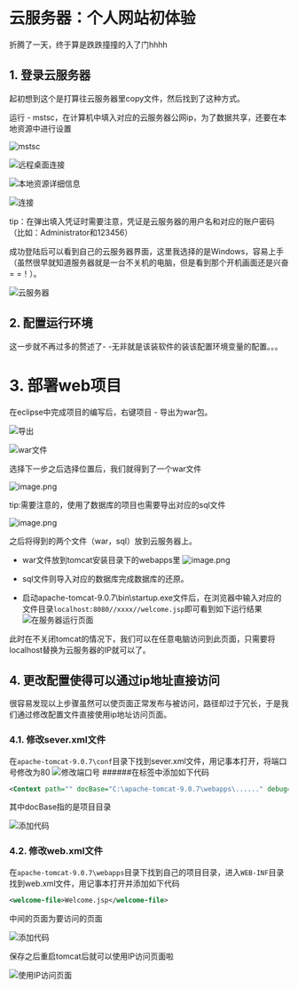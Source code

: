 # 云服务器：个人网站初体验

折腾了一天，终于算是跌跌撞撞的入了门hhhh

## 1. 登录云服务器
起初想到这个是打算往云服务器里copy文件，然后找到了这种方式。

运行 - mstsc，在计算机中填入对应的云服务器公网ip，为了数据共享，还要在本地资源中进行设置

![mstsc](https://upload-images.jianshu.io/upload_images/13085799-b8f7f96474772e40.png?imageMogr2/auto-orient/strip%7CimageView2/2/w/1240)

![远程桌面连接](https://upload-images.jianshu.io/upload_images/13085799-e86670de65af607a.png?imageMogr2/auto-orient/strip%7CimageView2/2/w/1240)

![本地资源详细信息](https://upload-images.jianshu.io/upload_images/13085799-11431f1add22fc6f.png?imageMogr2/auto-orient/strip%7CimageView2/2/w/1240)

![连接](https://upload-images.jianshu.io/upload_images/13085799-0aae73ffd0381b61.png?imageMogr2/auto-orient/strip%7CimageView2/2/w/1240)

tip：在弹出填入凭证时需要注意，凭证是云服务器的用户名和对应的账户密码（比如：Administrator和123456）

成功登陆后可以看到自己的云服务器界面，这里我选择的是Windows，容易上手（虽然很早就知道服务器就是一台不关机的电脑，但是看到那个开机画面还是兴奋= =！）。

![云服务器](https://upload-images.jianshu.io/upload_images/13085799-724223ccff4810c2.png?imageMogr2/auto-orient/strip%7CimageView2/2/w/1240)

## 2. 配置运行环境
这一步就不再过多的赘述了- -无非就是该装软件的装该配置环境变量的配置。。。

# 3. 部署web项目
在eclipse中完成项目的编写后，右键项目 - 导出为war包。

![导出](https://upload-images.jianshu.io/upload_images/13085799-d6e20e8b8b28866f.png?imageMogr2/auto-orient/strip%7CimageView2/2/w/1240)

![war文件](https://upload-images.jianshu.io/upload_images/13085799-4459a545c9213052.png?imageMogr2/auto-orient/strip%7CimageView2/2/w/1240)

选择下一步之后选择位置后，我们就得到了一个war文件

![image.png](https://upload-images.jianshu.io/upload_images/13085799-3ccf28f17007eb4f.png?imageMogr2/auto-orient/strip%7CimageView2/2/w/1240)

tip:需要注意的，使用了数据库的项目也需要导出对应的sql文件

![image.png](https://upload-images.jianshu.io/upload_images/13085799-9fd6ab28d0ab4eff.png?imageMogr2/auto-orient/strip%7CimageView2/2/w/1240)

之后将得到的两个文件（war，sql）放到云服务器上。

- war文件放到tomcat安装目录下的webapps里
![image.png](https://upload-images.jianshu.io/upload_images/13085799-0b4b4b7a52284b1d.png?imageMogr2/auto-orient/strip%7CimageView2/2/w/1240)

- sql文件则导入对应的数据库完成数据库的还原。

- 启动apache-tomcat-9.0.7\bin\startup.exe文件后，在浏览器中输入对应的文件目录`localhost:8080//xxxx//welcome.jsp`即可看到如下运行结果
![在服务器运行页面](https://upload-images.jianshu.io/upload_images/13085799-31ae54c93c281891.png?imageMogr2/auto-orient/strip%7CimageView2/2/w/1240)

此时在不关闭tomcat的情况下，我们可以在任意电脑访问到此页面，只需要将localhost替换为云服务器的IP就可以了。

## 4. 更改配置使得可以通过ip地址直接访问

很容易发现以上步骤虽然可以使页面正常发布与被访问，路径却过于冗长，于是我们通过修改配置文件直接使用ip地址访问页面。
### 4.1. 修改sever.xml文件
在`apache-tomcat-9.0.7\conf`目录下找到sever.xml文件，用记事本打开，将端口号修改为80
![修改端口号](https://upload-images.jianshu.io/upload_images/13085799-5c32fe2066684dbd.png?imageMogr2/auto-orient/strip%7CimageView2/2/w/1240)
######在<host>标签中添加如下代码
~~~xml
<Context path="" docBase="C:\apache-tomcat-9.0.7\webapps\......" debug="0" reloadable="true" /> 
~~~
其中docBase指的是项目目录

![添加代码](https://upload-images.jianshu.io/upload_images/13085799-9a0fc8639deb8103.png?imageMogr2/auto-orient/strip%7CimageView2/2/w/1240)

### 4.2. 修改web.xml文件
在`apache-tomcat-9.0.7\webapps`目录下找到自己的项目目录，进入`WEB-INF`目录找到web.xml文件，用记事本打开并添加如下代码

~~~xml
<welcome-file>Welcome.jsp</welcome-file>
~~~

中间的页面为要访问的页面

![添加代码](https://upload-images.jianshu.io/upload_images/13085799-b358434fe1a9f461.png?imageMogr2/auto-orient/strip%7CimageView2/2/w/1240)

保存之后重启tomcat后就可以使用IP访问页面啦

![使用IP访问页面](https://upload-images.jianshu.io/upload_images/13085799-4e31dd806c1bbb95.png?imageMogr2/auto-orient/strip%7CimageView2/2/w/1240)






